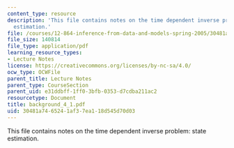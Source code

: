 ```yaml
---
content_type: resource
description: 'This file contains notes on the time dependent inverse problem: state
  estimation.'
file: /courses/12-864-inference-from-data-and-models-spring-2005/30481a7465241af37ea118d545d70d03_background_4_1.pdf
file_size: 140814
file_type: application/pdf
learning_resource_types:
- Lecture Notes
license: https://creativecommons.org/licenses/by-nc-sa/4.0/
ocw_type: OCWFile
parent_title: Lecture Notes
parent_type: CourseSection
parent_uid: e31ddbff-1ff0-3bfb-0353-d7cdba211ac2
resourcetype: Document
title: background_4_1.pdf
uid: 30481a74-6524-1af3-7ea1-18d545d70d03
---
```

This file contains notes on the time dependent inverse problem: state estimation.